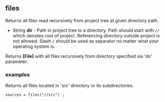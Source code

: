 ## files

Returns all files read recursively from project tree at given directory path.

 * String __dir__ - Path in project tree to a directory.
Path should start with `//` which denotes root of project.
Referencing directory outside project is not allowed.
Slash `/` should be used as separator no matter what your operating system is.

Returns __[File]__ with all files recursively from directory specified
via 'dir' parameter.

### examples

Returns all files located in 'src' directory or its subdirectories.
```
sources = files("//src") ;
```
